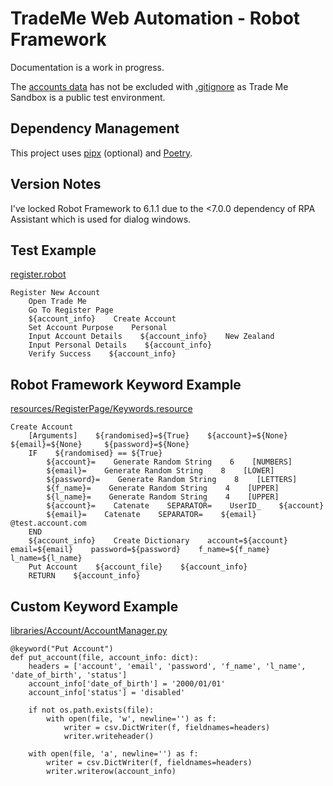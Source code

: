 # TradeMe Web Automation - Robot Framework
Documentation is a work in progress.

The [accounts data](./data/Accounts.csv) has not be excluded with [.gitignore](./.gitignore) as Trade Me Sandbox is a public test environment.

## Dependency Management
This project uses [pipx](https://github.com/pypa/pipx) (optional) and [Poetry](https://python-poetry.org/docs/).

## Version Notes
I've locked Robot Framework to 6.1.1 due to the <7.0.0 dependency of RPA Assistant which is used for dialog windows.

## Test Example
[register.robot](./tests/register.robot)
```
Register New Account
    Open Trade Me
    Go To Register Page
    ${account_info}    Create Account
    Set Account Purpose    Personal
    Input Account Details    ${account_info}    New Zealand
    Input Personal Details    ${account_info}
    Verify Success    ${account_info}
```

## Robot Framework Keyword Example
[resources/RegisterPage/Keywords.resource](./resources/RegisterPage/Keywords.resource)
```
Create Account
    [Arguments]    ${randomised}=${True}    ${account}=${None}    ${email}=${None}     ${password}=${None}
    IF    ${randomised} == ${True}
        ${account}=    Generate Random String    6    [NUMBERS]
        ${email}=    Generate Random String    8    [LOWER]
        ${password}=    Generate Random String    8    [LETTERS]
        ${f_name}=    Generate Random String    4    [UPPER]
        ${l_name}=    Generate Random String    4    [UPPER]
        ${account}=    Catenate    SEPARATOR=    UserID_    ${account}
        ${email}=    Catenate    SEPARATOR=    ${email}    @test.account.com
    END
    ${account_info}    Create Dictionary    account=${account}    email=${email}    password=${password}    f_name=${f_name}    l_name=${l_name}
    Put Account    ${account_file}    ${account_info}
    RETURN    ${account_info}
```

## Custom Keyword Example
[libraries/Account/AccountManager.py](./libraries/Account/AccountManager.py)
```
@keyword("Put Account")
def put_account(file, account_info: dict):
    headers = ['account', 'email', 'password', 'f_name', 'l_name', 'date_of_birth', 'status']
    account_info['date_of_birth'] = '2000/01/01'
    account_info['status'] = 'disabled'
    
    if not os.path.exists(file):
        with open(file, 'w', newline='') as f:
            writer = csv.DictWriter(f, fieldnames=headers)
            writer.writeheader()

    with open(file, 'a', newline='') as f:
        writer = csv.DictWriter(f, fieldnames=headers)
        writer.writerow(account_info)
```
